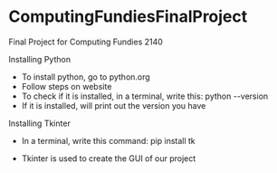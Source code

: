 # ComputingFundiesFinalProject
Final Project for Computing Fundies 2140

Installing Python
- To install python, go to python.org
- Follow steps on website
- To check if it is installed, in a terminal, write this:
    python --version
- If it is installed, will print out the version you have


Installing Tkinter
- In a terminal, write this command: 
    pip install tk

- Tkinter is used to create the GUI of our project